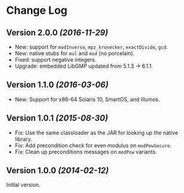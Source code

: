 Change Log
==========

Version 2.0.0 *(2016-11-29)*
----------------------------

 * New: support for `modInverse`, `mpz_kronecker`, `exactDivide`, `gcd`.
 * New: native stubs for `mul` and `mod` (no porcelain).
 * Fixed: support negative integers.
 * Upgrade: embedded LibGMP updated from 5.1.3 -> 6.1.1.


Version 1.1.0 *(2016-03-06)*
----------------------------

 * New: Support for x86-64 Solaris 10, SmartOS, and Illumos.


Version 1.0.1 *(2015-08-30)*
----------------------------

 * Fix: Use the same classloader as the JAR for looking up the native library.
 * Fix: Add precondition check for even modulus on `modPowSecure`.
 * Fix: Clean up preconditions messages on `modPow` variants.


Version 1.0.0 *(2014-02-12)*
----------------------------

Initial version.
